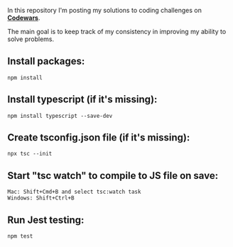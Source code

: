 In this repository I'm posting my solutions to coding challenges on **[Codewars](https://www.codewars.com)**.

The main goal is to keep track of my consistency in improving my ability to solve problems.

## Install packages:
```
npm install
```

## Install typescript (if it's missing):
```
npm install typescript --save-dev
```

## Create tsconfig.json file (if it's missing):
```
npx tsc --init
```

## Start "tsc watch" to compile to JS file on save:
```
Mac: Shift+Cmd+B and select tsc:watch task
Windows: Shift+Ctrl+B
```

## Run Jest testing:
```
npm test
```